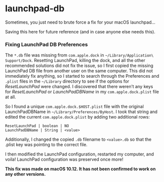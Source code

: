 # launchpad-db
Sometimes, you just need to brute force a fix for your macOS launchpad...

Saving this here for future reference (and in case anyone else needs this).

### Fixing LaunchPad DB Preferences

The `*.db` file was missing from `com.apple.dock` in `~/Library/Application\ Support/Dock`. Resetting LaunchPad, killing the dock, and all the other recommended solutions did not fix the issue, so I first copied the missing LaunchPad DB file from another user on the same computer. This did not immediately fix anything, so I started to search through the Preferences and `.plist` files in the `~/Library` directory to see if the options for *ResetLaunchPad* were changed. I discovered that there weren’t any keys for *ResetLaunchPad* or *LaunchPadDBName* in my `com.apple.dock.plist` file at all.

So I found a unique `com.apple.dock.$HOST.plist` file with the original LaunchPadDBName in `~/Library/Preferences/ByHost`. I took that string and edited the current `com.apple.dock.plist` by adding two additional rows: 
```
ResetLaunchPad | boolean | NO
LaunchPadDBName | String | <value>
```

Additionally, I changed the copied `.db` filename to `<value>.db` so that the .plist key was pointing to the correct file.

I then modified the LaunchPad configuration, restarted my computer, and voila! LaunchPad configuration was preserved once more!

**This fix was made on macOS 10.12. It has not been confirmed to work on any other versions.**
